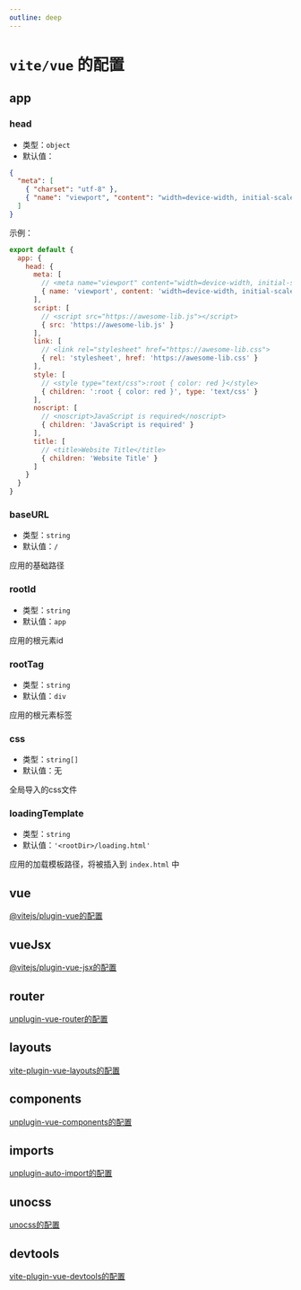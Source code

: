 ```yaml
---
outline: deep
---
```


# `vite/vue` 的配置

## app

### head

- 类型：`object`
- 默认值：

```json
{
  "meta": [
    { "charset": "utf-8" },
    { "name": "viewport", "content": "width=device-width, initial-scale=1.0" }
  ]
}
```

示例：

```js
export default {
  app: {
    head: {
      meta: [
        // <meta name="viewport" content="width=device-width, initial-scale=1">
        { name: 'viewport', content: 'width=device-width, initial-scale=1' }
      ],
      script: [
        // <script src="https://awesome-lib.js"></script>
        { src: 'https://awesome-lib.js' }
      ],
      link: [
        // <link rel="stylesheet" href="https://awesome-lib.css">
        { rel: 'stylesheet', href: 'https://awesome-lib.css' }
      ],
      style: [
        // <style type="text/css">:root { color: red }</style>
        { children: ':root { color: red }', type: 'text/css' }
      ],
      noscript: [
        // <noscript>JavaScript is required</noscript>
        { children: 'JavaScript is required' }
      ],
      title: [
        // <title>Website Title</title>
        { children: 'Website Title' }
      ]
    }
  }
}
```

### baseURL

- 类型：`string`
- 默认值：`/`

应用的基础路径

### rootId

- 类型：`string`
- 默认值：`app`

应用的根元素id

### rootTag

- 类型：`string`
- 默认值：`div`

应用的根元素标签

### css

- 类型：`string[]`
- 默认值：无

全局导入的css文件

### loadingTemplate

- 类型：`string`
- 默认值：`'<rootDir>/loading.html'`

应用的加载模板路径，将被插入到 `index.html` 中

## vue

[@vitejs/plugin-vue的配置](https://github.com/vitejs/vite-plugin-vue)

## vueJsx

[@vitejs/plugin-vue-jsx的配置](https://github.com/vitejs/vite-plugin-vue)

## router

[unplugin-vue-router的配置](https://github.com/posva/unplugin-vue-router)

## layouts

[vite-plugin-vue-layouts的配置](https://github.com/JohnCampionJr/vite-plugin-vue-layouts)

## components

[unplugin-vue-components的配置](https://github.com/antfu/unplugin-vue-components)

## imports

[unplugin-auto-import的配置](https://github.com/antfu/unplugin-auto-import)

## unocss

[unocss的配置](https://github.com/antfu/unocss)

## devtools

[vite-plugin-vue-devtools的配置](https://github.com/webfansplz/vite-plugin-vue-devtools)
